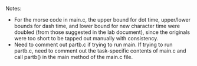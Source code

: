 Notes:

- For the morse code in main.c, the upper bound for dot time, upper/lower bounds for dash time,
  and lower bound for new character time were doubled (from those suggested in the lab document),
  since the originals were too short to be tapped out manually with consistency.
- Need to comment out partb.c if trying to run main. If trying to run partb.c, need to comment
  out the task-specific contents of main.c and call partb() in the main method of the main.c file.
